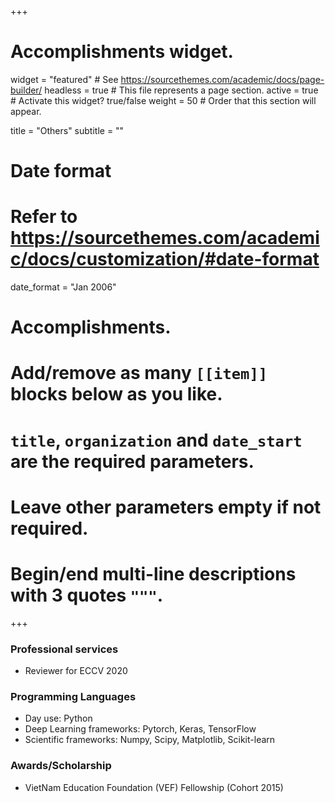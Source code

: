 +++
# Accomplishments widget.
widget = "featured"  # See https://sourcethemes.com/academic/docs/page-builder/
headless = true  # This file represents a page section.
active = true  # Activate this widget? true/false
weight = 50  # Order that this section will appear.

title = "Others"
subtitle = ""

# Date format
#   Refer to https://sourcethemes.com/academic/docs/customization/#date-format
date_format = "Jan 2006"

# Accomplishments.
#   Add/remove as many `[[item]]` blocks below as you like.
#   `title`, `organization` and `date_start` are the required parameters.
#   Leave other parameters empty if not required.
#   Begin/end multi-line descriptions with 3 quotes `"""`.
+++

### Professional services

* Reviewer for ECCV 2020

### Programming Languages

* Day use: Python
* Deep Learning frameworks: Pytorch, Keras, TensorFlow
* Scientific frameworks: Numpy, Scipy, Matplotlib, Scikit-learn

### Awards/Scholarship

* VietNam Education Foundation (VEF) Fellowship (Cohort 2015)
